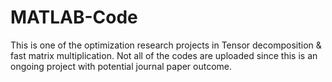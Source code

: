 # MATLAB-Code

This is one of the optimization research projects in Tensor decomposition & fast matrix multiplication. Not all of the codes are uploaded since this is an ongoing project with potential journal paper outcome. 
